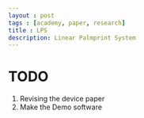 ```yaml
---
layout : post
tags : [academy, paper, research]
title : LPS
description: Linear Palmprint System
---
```


# **TODO**

1. Revising the device paper
2. Make the Demo software

